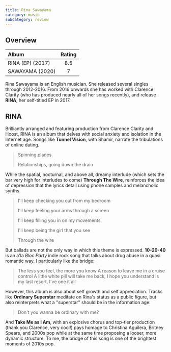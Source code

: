 ```yaml
---
title: Rina Sawayama
category: music
subcategory: review
---
```


## Overview


| Album            | Rating |
| :---             | :---:  |
| RINA (EP) (2017) | 8.5    |
| SAWAYAMA (2020)  | 7      |

Rina Sawayama is an English musician. She released several singles through 2012-2016. From 2016 onwards she has worked with Clarence Clarity (who has produced nearly all of her songs recently), and release **RINA**, her self-titled EP in 2017.

## RINA

<!-- <img src="https://img.discogs.com/81WL_Hd_jIwebwJ_jWOK1Yg8tk4=/fit-in/600x600/filters:strip_icc():format(jpeg):mode_rgb():quality(90)/discogs-images/R-12053856-1527366871-4545.jpeg.jpg" alt="RINA" width="300" ALIGN="right" margin-right='10px'> -->


Brilliantly arranged and featuring production from Clarence Clarity and Hoost, RINA is an album that delves with social anxiety and isolation in the Internet age. Songs like **Tunnel Vision**, with Shamir, narrate the tribulations of online dating.

> Spinning planes
>
> Relationships, going down the drain

While the spatial, nocturnal, and above all, dreamy interlude (which sets the bar very high for interludes to come) **Through The Wire**, reinforces the idea of  depression that the lyrics detail using phone samples and melancholic synths. 

> I'll keep checking you out from my bedroom
>
> I'll keep feeling your arms through a screen
>
> I'll keep filling you in on my movements
>
> I'll keep being the girl that you see
>
>Through the wire

<!-- This track transitions seamlessly (thematically, at least) into **Cyber Stockholm Syndrome**, the epitome --> 

But ballads are not the only way in which this theme is expressed. **10-20-40** is an a'la *Bloc Party* indie rock song that talks about drug abuse in a quasi romantic way. I particularly like the bridge:

>The less you feel, the more you know
> A reason to leave me in a cruise control
> A little white pill will take me back, 
> I hope you understand is my last resort, 
> I've one it all

However, this album is also about self growth and self appreciation. Tracks like **Ordinary Superstar** meditate on Rina's status as a public figure, but also reinterprets what a "superstar" should be in the information age:

> Don't you wanna be ordinary with me?

And **Take Me as I Am**, with an explosive chorus and top-tier production (thank you Clarence, very cool!) pays homage to Christina Aguilera, Britney Spears, and 2000s pop while at the same time proposing a looser, more dynamic structure. To me, the bridge of this song is one of the brightest moments of 2010s pop.


